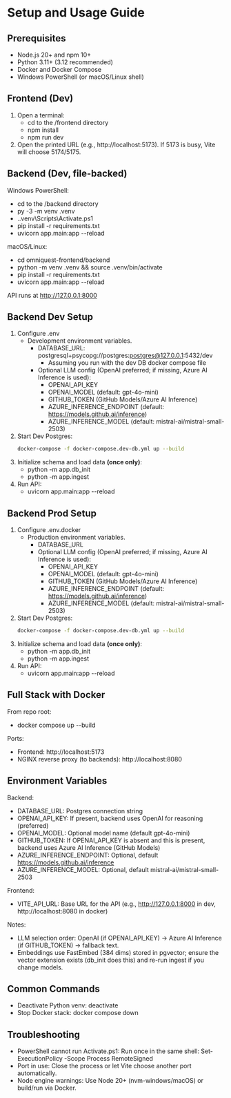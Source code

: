 # Setup and Usage Guide

## Prerequisites
- Node.js 20+ and npm 10+
- Python 3.11+ (3.12 recommended)
- Docker and Docker Compose
- Windows PowerShell (or macOS/Linux shell)

## Frontend (Dev)
1) Open a terminal:
   - cd to the /frontend directory
   - npm install
   - npm run dev
2) Open the printed URL (e.g., http://localhost:5173). If 5173 is busy, Vite will choose 5174/5175.

## Backend (Dev, file-backed)
Windows PowerShell:
- cd to the /backend directory
- py -3 -m venv .venv
- .\.venv\Scripts\Activate.ps1
- pip install -r requirements.txt
- uvicorn app.main:app --reload

macOS/Linux:
- cd omniquest-frontend/backend
- python -m venv .venv && source .venv/bin/activate
- pip install -r requirements.txt
- uvicorn app.main:app --reload

API runs at http://127.0.0.1:8000

## Backend Dev Setup
1) Configure .env
   - Development environment variables.
     - DATABASE_URL: postgresql+psycopg://postgres:postgres@127.0.0.1:5432/dev
       - Assuming you run with the dev DB docker compose file
     - Optional LLM config (OpenAI preferred; if missing, Azure AI Inference is used):
       - OPENAI_API_KEY
       - OPENAI_MODEL (default: gpt-4o-mini)
       - GITHUB_TOKEN (GitHub Models/Azure AI Inference)
       - AZURE_INFERENCE_ENDPOINT (default: https://models.github.ai/inference)
       - AZURE_INFERENCE_MODEL (default: mistral-ai/mistral-small-2503)
2) Start Dev Postgres:
   ```bash
   docker-compose -f docker-compose.dev-db.yml up --build
   ```
3) Initialize schema and load data **(once only)**:
   - python -m app.db_init
   - python -m app.ingest
4) Run API:
   - uvicorn app.main:app --reload


## Backend Prod Setup
1) Configure .env.docker
   - Production environment variables.
     - DATABASE_URL
     - Optional LLM config (OpenAI preferred; if missing, Azure AI Inference is used):
       - OPENAI_API_KEY
       - OPENAI_MODEL (default: gpt-4o-mini)
       - GITHUB_TOKEN (GitHub Models/Azure AI Inference)
       - AZURE_INFERENCE_ENDPOINT (default: https://models.github.ai/inference)
       - AZURE_INFERENCE_MODEL (default: mistral-ai/mistral-small-2503)
2) Start Dev Postgres:
   ```bash
   docker-compose -f docker-compose.dev-db.yml up --build
   ```
3) Initialize schema and load data **(once only)**:
   - python -m app.db_init
   - python -m app.ingest
4) Run API:
   - uvicorn app.main:app --reload

## Full Stack with Docker
From repo root:
- docker compose up --build

Ports:
- Frontend: http://localhost:5173
- NGINX reverse proxy (to backends): http://localhost:8080

## Environment Variables
Backend:
 - DATABASE_URL: Postgres connection string
 - OPENAI_API_KEY: If present, backend uses OpenAI for reasoning (preferred)
 - OPENAI_MODEL: Optional model name (default gpt-4o-mini)
 - GITHUB_TOKEN: If OPENAI_API_KEY is absent and this is present, backend uses Azure AI Inference (GitHub Models)
 - AZURE_INFERENCE_ENDPOINT: Optional, default https://models.github.ai/inference
 - AZURE_INFERENCE_MODEL: Optional, default mistral-ai/mistral-small-2503

Frontend:
 - VITE_API_URL: Base URL for the API (e.g., http://127.0.0.1:8000 in dev, http://localhost:8080 in docker)

Notes:
 - LLM selection order: OpenAI (if OPENAI_API_KEY) → Azure AI Inference (if GITHUB_TOKEN) → fallback text.
 - Embeddings use FastEmbed (384 dims) stored in pgvector; ensure the vector extension exists (db_init does this) and re-run ingest if you change models.

## Common Commands
- Deactivate Python venv: deactivate
- Stop Docker stack: docker compose down

## Troubleshooting
- PowerShell cannot run Activate.ps1: Run once in the same shell: Set-ExecutionPolicy -Scope Process RemoteSigned
- Port in use: Close the process or let Vite choose another port automatically.
- Node engine warnings: Use Node 20+ (nvm-windows/macOS) or build/run via Docker.


